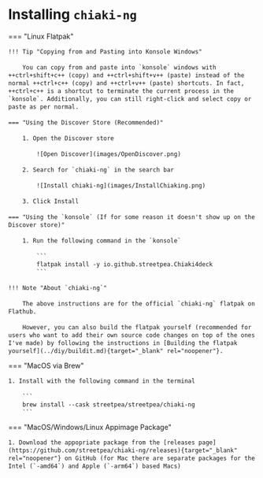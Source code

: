 # Installing `chiaki-ng`

=== "Linux Flatpak"

    !!! Tip "Copying from and Pasting into Konsole Windows"

        You can copy from and paste into `konsole` windows with ++ctrl+shift+c++ (copy) and ++ctrl+shift+v++ (paste) instead of the normal ++ctrl+c++ (copy) and ++ctrl+v++ (paste) shortcuts. In fact, ++ctrl+c++ is a shortcut to terminate the current process in the `konsole`. Additionally, you can still right-click and select copy or paste as per normal.

    === "Using the Discover Store (Recommended)"

        1. Open the Discover store

            ![Open Discover](images/OpenDiscover.png)

        2. Search for `chiaki-ng` in the search bar

            ![Install chiaki-ng](images/InstallChiaking.png)

        3. Click Install

    === "Using the `konsole` (If for some reason it doesn't show up on the Discover store)"

        1. Run the following command in the `konsole`

            ```
            flatpak install -y io.github.streetpea.Chiaki4deck
            ```

    !!! Note "About `chiaki-ng`"

        The above instructions are for the official `chiaki-ng` flatpak on Flathub.
        
        However, you can also build the flatpak yourself (recommended for users who want to add their own source code changes on top of the ones I've made) by following the instructions in [Building the flatpak yourself](../diy/buildit.md){target="_blank" rel="noopener"}.

=== "MacOS via Brew"

    1. Install with the following command in the terminal

        ```
        brew install --cask streetpea/streetpea/chiaki-ng
        ```

=== "MacOS/Windows/Linux Appimage Package"

    1. Download the appopriate package from the [releases page](https://github.com/streetpea/chiaki-ng/releases){target="_blank" rel="noopener"} on GitHub (for Mac there are separate packages for the Intel (`-amd64`) and Apple (`-arm64`) based Macs)